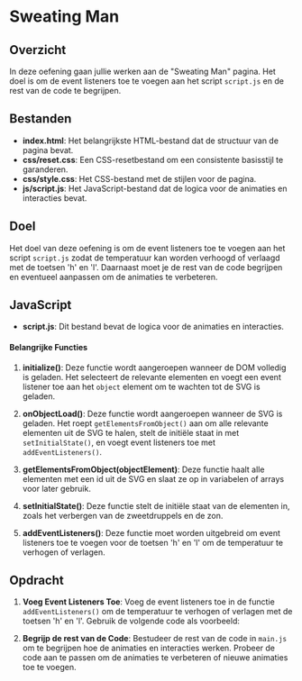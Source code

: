 # Sweating Man

## Overzicht

In deze oefening gaan jullie werken aan de "Sweating Man" pagina. Het doel is om de event listeners toe te voegen aan het script `script.js` en de rest van de code te begrijpen.

## Bestanden

- **index.html**: Het belangrijkste HTML-bestand dat de structuur van de pagina bevat.
- **css/reset.css**: Een CSS-resetbestand om een consistente basisstijl te garanderen.
- **css/style.css**: Het CSS-bestand met de stijlen voor de pagina.
- **js/script.js**: Het JavaScript-bestand dat de logica voor de animaties en interacties bevat.

## Doel

Het doel van deze oefening is om de event listeners toe te voegen aan het script `script.js` zodat de temperatuur kan worden verhoogd of verlaagd met de toetsen 'h' en 'l'. Daarnaast moet je de rest van de code begrijpen en eventueel aanpassen om de animaties te verbeteren.

## JavaScript

- **script.js**: Dit bestand bevat de logica voor de animaties en interacties.

#### Belangrijke Functies

1. **initialize()**: Deze functie wordt aangeroepen wanneer de DOM volledig is geladen. Het selecteert de relevante elementen en voegt een event listener toe aan het `object` element om te wachten tot de SVG is geladen.

2. **onObjectLoad()**: Deze functie wordt aangeroepen wanneer de SVG is geladen. Het roept `getElementsFromObject()` aan om alle relevante elementen uit de SVG te halen, stelt de initiële staat in met `setInitialState()`, en voegt event listeners toe met `addEventListeners()`.

3. **getElementsFromObject(objectElement)**: Deze functie haalt alle elementen met een id uit de SVG en slaat ze op in variabelen of arrays voor later gebruik.

4. **setInitialState()**: Deze functie stelt de initiële staat van de elementen in, zoals het verbergen van de zweetdruppels en de zon.

5. **addEventListeners()**: Deze functie moet worden uitgebreid om event listeners toe te voegen voor de toetsen 'h' en 'l' om de temperatuur te verhogen of verlagen.

## Opdracht

1. **Voeg Event Listeners Toe**: Voeg de event listeners toe in de functie `addEventListeners()` om de temperatuur te verhogen of verlagen met de toetsen 'h' en 'l'. Gebruik de volgende code als voorbeeld:

2. **Begrijp de rest van de Code**: Bestudeer de rest van de code in `main.js` om te begrijpen hoe de animaties en interacties werken. Probeer de code aan te passen om de animaties te verbeteren of nieuwe animaties toe te voegen.
